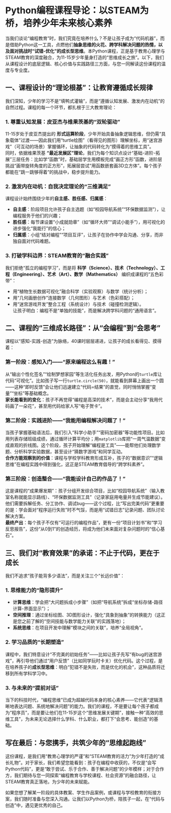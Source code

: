 # Python编程课程导论：以STEAM为桥，培养少年未来核心素养

当我们谈论“编程教育”时，我们究竟在培养什么？不是让孩子成为“代码机器”，而是借助Python这一工具，点燃他们**抽象思维的火花、跨学科解决问题的热情，以及面对挑战时“试错-优化”的成长型思维**。本Python课程，正是基于教育心理学与STEAM教育的深度融合，为11-15岁少年量身打造的“思维成长之旅”。以下，我们从课程设计的底层逻辑、核心价值与实践路径三方面，与您一同解读这份课程的温度与专业度。


## 一、课程设计的“理论根基”：让教育遵循成长规律  
我们深知，少年的学习不是“填鸭式灌输”，而是“遵循认知发展、激发内在动机”的自然过程。课程的每一个环节，都扎根于三大教育理论：  

### 1. 尊重认知发展：皮亚杰与维果茨基的“双轮驱动”  
11-15岁处于皮亚杰提出的 **形式运算阶段**，少年开始具备抽象逻辑思维，但仍需“具象载体”过渡——因此我们用“turtle绘图”（看得见的图形）理解坐标，用“迷宫游戏”（可互动的场景）掌握循环，让抽象的代码转化为“摸得着的思维工具”。  
同时，依据维果茨基 **“最近发展区”理论**，我们为每个知识点设计“基础-进阶-拓展”三层任务：比如学“函数”时，基础层学生用模板完成“画正方形”函数，进阶层挑战“画带旋转角度的正方形”，拓展层尝试“用函数嵌套画3D立方体”。每个孩子都能在“跳一跳够得着”的挑战中，稳步提升能力。  

### 2. 激发内在动机：自我决定理论的“三维满足”  
课程设计始终围绕少年的**自主感、胜任感、归属感**：  
- **自主感**：阶段项目允许孩子自主选题（如“校园导航系统”“环保数据监测”），让编程服务于他们的兴趣；  
- **胜任感**：每节课设置“小成就勋章”（如“循环大师”“调试小能手”），用可视化的进步强化“我能行”的信心；  
- **归属感**：小组“结对编程”“项目互评”，让孩子在协作中学会沟通、分享，而非独自面对代码难题。  

### 3. 打破学科边界：STEAM教育的“融合实践”  
我们拒绝“孤立的编程学习”，而是将 **科学（Science）、技术（Technology）、工程（Engineering）、艺术（Art）、数学（Mathematics）** 编织成课程的“五色彩带”：  
- 用“植物生长数据可视化”融合科学（实验观察）与数学（统计分析）；  
- 用“几何画册创作”连接数学（几何图形）与艺术（色彩搭配）；  
- 用“迷宫游戏开发”整合工程（系统设计）与技术（碰撞检测逻辑）。  
让孩子明白：编程不是“单独的技能”，而是解决跨学科问题的“通用语言”。


## 二、课程的“三维成长路径”：从“会编程”到“会思考”  
课程以“感知-实践-创造”为脉络，40课时层层递进，让孩子的成长看得见、摸得着：  

### 第一阶段：感知入门——“原来编程这么有趣！”  
从“输出个性化签名”“绘制梦想家园”等生活化任务出发，用Python的`turtle`库让代码“可视化”。比如孩子写一行` turtle.circle(50) `，就能看到屏幕上画出一个圆——这种“即时反馈”会让他们迅速建立“代码=结果”的直觉，同时悄悄掌握“变量”“坐标”等基础概念。  
**家长能看到的变化**：孩子不再觉得“编程是高深的技术”，而是会主动分享“我用代码画了一朵花”，甚至用代码给家人写“电子贺卡”。  

### 第二阶段：实践进阶——“我能用编程解决问题了！”  
当孩子掌握基础语法后，我们引入“科学小助手”“密码加密器”等功能性项目。比如用列表存储班级成绩，通过循环计算平均分；用`matplotlib`库把“一周气温数据”变成直观的折线图。这个阶段，孩子开始理解“编程是工具”——能帮他们处理数学题、分析科学实验数据，甚至设计“猜数字游戏”和同学互动。  
**合作方能观察到的价值**：课程与学校学科教育形成互补，孩子的“数据意识”“逻辑思维”在编程实践中得到强化，这正是STEAM教育倡导的“跨学科素养”。  

### 第三阶段：创造整合——“我能设计自己的作品了！”  
这是课程的“成果爆发期”：孩子分组开发综合项目，比如“校园导航系统”（输入教室名称就能显示路线）、“环保数据监测工具”（记录家庭用电量并生成节能建议）。他们需要拆解任务、分工协作、调试bug——这个过程，比“写出完美代码”更重要的是：学会面对“程序运行失败”时不气馁，而是用“试错日志”记录问题、团队讨论解决方案。  
**最终产出**：每个孩子不仅有“可运行的编程作品”，更有一份“项目计划书”和“学习反思报告”，这份“从0到1”的创造经历，将成为他们未来面对复杂问题时的“信心基石”。

## 三、我们对“教育效果”的承诺：不止于代码，更在于成长  
我们不追求“孩子能背多少语法”，而是关注三个“长远价值”：  

### 1. 思维能力的“隐形提升”  
- **计算思维**：学会把“大问题拆成小步骤”（如把“导航系统”拆成“坐标存储-路径计算-界面显示”）；  
- **空间推理**：通过坐标绘图、3D图形设计，强化“具象到抽象”的转换能力（这正是您之前了解的“空间技能与数学能力关联”的实践落地）；  
- **系统思维**：在项目开发中理解“模块之间的关联”，培养“全局视角”。  

### 2. 学习品质的“长期塑造”  
课程中，我们特意设计“不完美的初始任务”——比如让孩子先写“有bug的迷宫游戏”，再引导他们通过“用户反馈”（比如同学玩时卡关）优化代码。这个过程，是在培养孩子的**成长型思维**：明白“犯错不是失败，而是优化的机会”，这种品质将迁移到所有学科学习中。  

### 3. 与未来的“提前对话”  
当下的科技时代，“编程思维”已成为超越代码本身的核心素养——它代表“逻辑清晰地表达问题、系统地解决问题”的能力。我们的课程，不是要让每个孩子都成为“程序员”，而是要让他们在11-15岁这个“思维发展关键期”，接触一种“高效的思维工具”，为未来无论选择什么学科、什么职业，都打下“会思考、能创造”的基础。


## 写在最后：与您携手，共筑少年的“思维起跑线”  
这份课程，是我们用“教育心理学的严谨”和“STEAM教育的活力”为少年打造的“成长礼物”。对于家长，我们希望您能看到：孩子在编程中收获的，不仅是“会写Python代码”，更是“敢于尝试、乐于合作、善于解决问题”的少年模样；对于合作方，我们期待与您一同探索“编程教育与学校课程、社会资源”的融合路径，让STEAM教育真正落地，为少年的未来赋能。  

如果您想了解某一阶段的具体教案、学生作品案例，或课程与学校教育的衔接方案，我们随时准备与您深入沟通。让我们以Python为桥，陪孩子一起，在“代码与创造”中，遇见更优秀的自己。